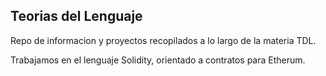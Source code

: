 ## Teorias del Lenguaje

Repo de informacion y proyectos recopilados a lo largo de la materia TDL.

Trabajamos en el lenguaje Solidity, orientado a contratos para Etherum. 
